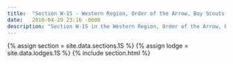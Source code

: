 ```yaml
---
title:  "Section W-1S - Western Region, Order of the Arrow, Boy Scouts of America"
date:   2016-04-29 23:16 -0600
description: "Section W-1S in the Western Region, Order of the Arrow, Boy Scouts of America."
---
```


{% assign section = site.data.sections.1S %}
{% assign lodge = site.data.lodges.1S %}
{% include section.html %}